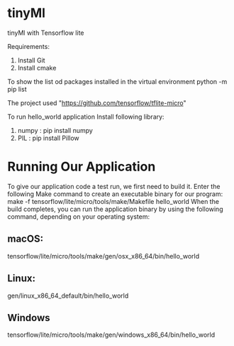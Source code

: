# tinyMl
tinyMl with Tensorflow lite

Requirements:

1. Install Git
2. Install cmake
     
To show the list od packages installed in the virtual environment 
  python -m pip list

The project used "https://github.com/tensorflow/tflite-micro"

To run hello_world application 
Install following library:

1. numpy : pip install numpy
2. PIL : pip install Pillow

# Running Our Application

To give our application code a test run, we first need to build it. Enter the following
Make command to create an executable binary for our program:
make -f tensorflow/lite/micro/tools/make/Makefile hello_world
When the build completes, you can run the application binary by using the following
command, depending on your operating system:
## macOS:
tensorflow/lite/micro/tools/make/gen/osx_x86_64/bin/hello_world
## Linux:
gen/linux_x86_64_default/bin/hello_world
## Windows
tensorflow/lite/micro/tools/make/gen/windows_x86_64/bin/hello_world





